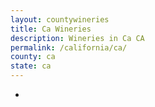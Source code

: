 ```yaml
---
layout: countywineries
title: Ca Wineries
description: Wineries in Ca CA
permalink: /california/ca/
county: ca
state: ca
---
```

-
